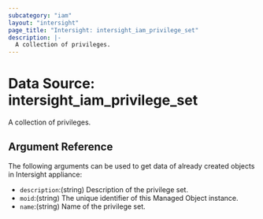 ```yaml
---
subcategory: "iam"
layout: "intersight"
page_title: "Intersight: intersight_iam_privilege_set"
description: |-
  A collection of privileges.
---
```


# Data Source: intersight_iam_privilege_set
A collection of privileges.
## Argument Reference
The following arguments can be used to get data of already created objects in Intersight appliance:
* `description`:(string) Description of the privilege set. 
* `moid`:(string) The unique identifier of this Managed Object instance. 
* `name`:(string) Name of the privilege set. 
